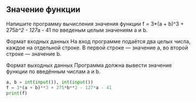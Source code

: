 ## Значение функции
Напишите программу вычисления значения функции 
f = 3*(a + b)^3 + 275*b^2 - 127*a - 41 по введеным целым значениям 
a и b.

Формат входных данных
На вход программе подаётся два целых числа, каждое на отдельной строке. В первой строке — значение a, во второй строке — значение b.

Формат выходных данных
Программа должна вывести значение функции по введённым числам a и b.

```python
a, b = int(input()), int(input())
f = 3*(a + b)**3 + 275*b**2 - 127*a - 41
print(f)
```